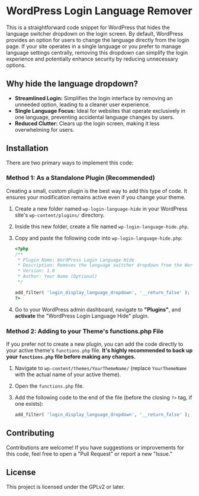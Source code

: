 

# WordPress Login Language Remover

This is a straightforward code snippet for WordPress that hides the language switcher dropdown on the login screen. By default, WordPress provides an option for users to change the language directly from the login page. If your site operates in a single language or you prefer to manage language settings centrally, removing this dropdown can simplify the login experience and potentially enhance security by reducing unnecessary options.

## Why hide the language dropdown?

* **Streamlined Login:** Simplifies the login interface by removing an unneeded option, leading to a cleaner user experience.
* **Single Language Focus:** Ideal for websites that operate exclusively in one language, preventing accidental language changes by users.
* **Reduced Clutter:** Clears up the login screen, making it less overwhelming for users.

## Installation

There are two primary ways to implement this code:

### Method 1: As a Standalone Plugin (Recommended)

Creating a small, custom plugin is the best way to add this type of code. It ensures your modification remains active even if you change your theme.

1.  Create a new folder named `wp-login-language-hide` in your WordPress site's `wp-content/plugins/` directory.
2.  Inside this new folder, create a file named `wp-login-language-hide.php`.
3.  Copy and paste the following code into `wp-login-language-hide.php`:

    ```php
    <?php
    /**
     * Plugin Name: WordPress Login Language Hide
     * Description: Removes the language switcher dropdown from the WordPress login screen.
     * Version: 1.0
     * Author: Your Name (Optional)
     */

    add_filter( 'login_display_language_dropdown', '__return_false' );
    ?>
    ```

4.  Go to your WordPress admin dashboard, navigate to **"Plugins"**, and **activate** the "WordPress Login Language Hide" plugin.

### Method 2: Adding to your Theme's functions.php File

If you prefer not to create a new plugin, you can add the code directly to your active theme's `functions.php` file. **It's highly recommended to back up your `functions.php` file before making any changes.**

1.  Navigate to `wp-content/themes/YourThemeName/` (replace `YourThemeName` with the actual name of your active theme).
2.  Open the `functions.php` file.
3.  Add the following code to the end of the file (before the closing `?>` tag, if one exists):

    ```php
    add_filter( 'login_display_language_dropdown', '__return_false' );
    ```

## Contributing

Contributions are welcome! If you have suggestions or improvements for this code, feel free to open a "Pull Request" or report a new "Issue."

## License

This project is licensed under the GPLv2 or later.
